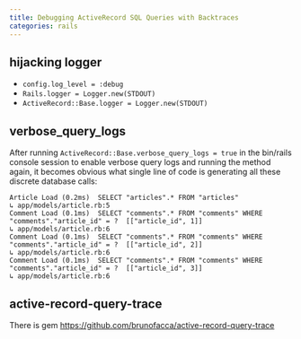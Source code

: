 ```yaml
---
title: Debugging ActiveRecord SQL Queries with Backtraces
categories: rails
---
```


## hijacking logger
 * `config.log_level = :debug`
 * `Rails.logger = Logger.new(STDOUT)`
 * `ActiveRecord::Base.logger = Logger.new(STDOUT)`

## verbose_query_logs

After running `ActiveRecord::Base.verbose_query_logs = true` in the bin/rails console session to enable verbose query logs and running the method again, it becomes obvious what single line of code is generating all these discrete database calls:
```
Article Load (0.2ms)  SELECT "articles".* FROM "articles"
↳ app/models/article.rb:5
Comment Load (0.1ms)  SELECT "comments".* FROM "comments" WHERE "comments"."article_id" = ?  [["article_id", 1]]
↳ app/models/article.rb:6
Comment Load (0.1ms)  SELECT "comments".* FROM "comments" WHERE "comments"."article_id" = ?  [["article_id", 2]]
↳ app/models/article.rb:6
Comment Load (0.1ms)  SELECT "comments".* FROM "comments" WHERE "comments"."article_id" = ?  [["article_id", 3]]
↳ app/models/article.rb:6
```

## active-record-query-trace

There is gem https://github.com/brunofacca/active-record-query-trace
